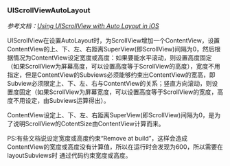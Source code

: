 <h3>UIScrollViewAutoLayout</h3>
<em>参考文档：<a href="https://spin.atomicobject.com/2014/03/05/uiscrollview-autolayout-ios/"><span style="font-style:italic;">Using UIScrollView with Auto Layout in iOS</span></a></em>
<p>UIScrollView在设置AutoLayout时，为ScrollView增加一个ContentView，设置ContentView的上、下、左、右距离SuperView(即ScrollView)间隔为0，然后根据情况为ContentView设定宽度或高度：如果要能水平滚动，则设置高度固定（如果ScrollView为屏幕高度，可以设置高度等于ScrollView的高度），宽度不用指定，但是ContentView的Subviews必须能够约束出ContentView的宽高，即Subview必须限定上、下、左、右与ContentView的关系；竖直方向滚动，则设置度固定（如果ScrollView为屏幕宽度，可以设置高度等于ScrollView的宽度，高度不用设定，由Subviews运算得出）。</p>
<p>ContentView设定上、下、左、右距离SuperView(即ScrollView)间隔为0，是为了说明ScrollView的CotentSize由ContentView计算而来。</p>

<p>PS:有些文档说设定宽度或高度约束“Remove at build”，这样会造成ContentView的宽度或高度没有计算值，所以在运行时会发现为600，所以需要在layoutSubviews时 通过代码约束宽度或高度。</p>